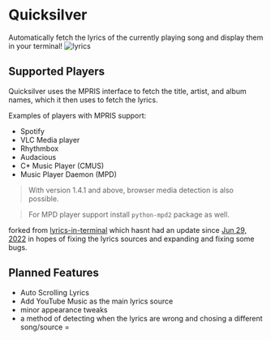 # Quicksilver
Automatically fetch the lyrics of the currently playing song and display them in your terminal!
![lyrics](images/based.gif)

## Supported Players
Quicksilver uses the MPRIS interface to fetch the title, artist, and album names, which it then uses to fetch the lyrics.

Examples of players with MPRIS support:
* Spotify
* VLC Media player
* Rhythmbox
* Audacious
* C* Music Player (CMUS)
* Music Player Daemon (MPD)

> With version 1.4.1 and above, browser media detection is also possible.

> For MPD player support install `python-mpd2` package as well.

forked from [lyrics-in-terminal](https://github.com/Jugran/lyrics-in-terminal) which hasnt had an update since [Jun 29, 2022](https://github.com/Jugran/lyrics-in-terminal/commit/1661dac6f2b97b29467e8e76c4ddc024a682ec7e) in hopes of fixing the lyrics sources and expanding and fixing some bugs.



## Planned Features
* Auto Scrolling Lyrics
* Add YouTube Music as the main lyrics source
* minor appearance tweaks
* a method of detecting when the lyrics are wrong and chosing a different song/source
=
